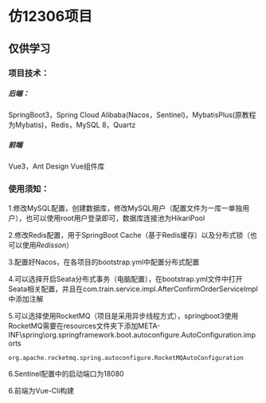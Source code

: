 # 仿12306项目

## 仅供学习

### 项目技术：

##### 后端：

SpringBoot3，Spring Cloud Alibaba(Nacos，Sentinel)，MybatisPlus(原教程为Mybatis)，Redis，MySQL 8，Quartz

##### 前端

Vue3，Ant Design Vue组件库

### 使用须知：

1.修改MySQL配置，创建数据库，修改MySQL用户（配置文件为一库一单独用户），也可以使用root用户登录即可，数据库连接池为HikariPool

2.修改Redis配置，用于SpringBoot Cache（基于Redis缓存）以及分布式锁（也可以使用*Redisson*）

3.配置好Nacos，在各项目的bootstrap.yml中配置分布式配置

4.可以选择开启Seata分布式事务（电脑配置），在bootstrap.yml文件中打开Seata相关配置，并且在com.train.service.impl.AfterConfirmOrderServiceImpl中添加注解

5.可以选择使用RocketMQ（项目是采用异步线程方式），springboot3使用RocketMQ需要在resources文件夹下添加META-INF\spring\org.springframework.boot.autoconfigure.AutoConfiguration.imports

```import
org.apache.rocketmq.spring.autoconfigure.RocketMQAutoConfiguration
```

6.Sentinel配置中的启动端口为18080

6.前端为Vue-Cli构建

